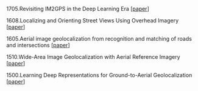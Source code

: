 
1705.Revisiting IM2GPS in the Deep Learning Era [[paper](https://arxiv.org/abs/1705.04838v1)]

1608.Localizing and Orienting Street Views Using Overhead Imagery [[paper](https://arxiv.org/abs/1608.00161v2)]

1605.Aerial image geolocalization from recognition and matching of roads and intersections [[paper](https://arxiv.org/abs/1605.08323v1)]

1510.Wide-Area Image Geolocalization with Aerial Reference Imagery [[paper](https://arxiv.org/abs/1510.03743v1)]

1500.Learning Deep Representations for Ground-to-Aerial Geolocalization [[paper](http://ieeexplore.ieee.org/document/7299135/)]
